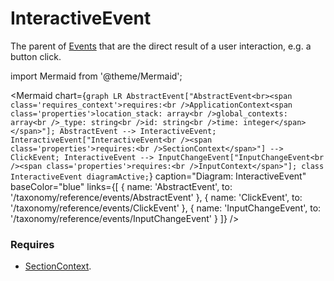 # InteractiveEvent

The parent of [Events](/taxonomy/events) that are the direct result of a user interaction, e.g. a button click.

import Mermaid from '@theme/Mermaid';

<Mermaid chart={`
	graph LR
        AbstractEvent["AbstractEvent<br><span class='requires_context'>requires:<br />ApplicationContext<span class='properties'>location_stack: array<br />global_contexts: array<br />_type: string<br />id: string<br />time: integer</span></span>"];
        AbstractEvent --> InteractiveEvent;
        InteractiveEvent["InteractiveEvent<br /><span class='properties'>requires:<br />SectionContext</span>"] --> ClickEvent;
        InteractiveEvent --> InputChangeEvent["InputChangeEvent<br /><span class='properties'>requires:<br />InputContext</span>"];
    class InteractiveEvent diagramActive;
`} 
  caption="Diagram: InteractiveEvent" 
  baseColor="blue" 
  links={[
    { name: 'AbstractEvent', to: '/taxonomy/reference/events/AbstractEvent' },
    { name: 'ClickEvent', to: '/taxonomy/reference/events/ClickEvent' },
    { name: 'InputChangeEvent', to: '/taxonomy/reference/events/InputChangeEvent' }
  ]}
/>

### Requires
- [SectionContext](/taxonomy/reference/location-contexts/SectionContext.md).